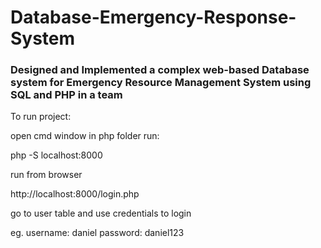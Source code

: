 # Database-Emergency-Response-System

### Designed and Implemented a complex web-based Database system for Emergency Resource Management System using SQL and PHP in a team

To run project:

open cmd window in php folder
run:

php -S localhost:8000

run from browser

http://localhost:8000/login.php

go to user table and use credentials to login

eg.
username: daniel
password: daniel123
